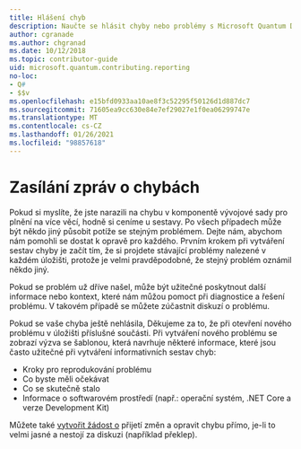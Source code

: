 ```yaml
---
title: Hlášení chyb
description: Naučte se hlásit chyby nebo problémy s Microsoft Quantum Development Kit (QDK).
author: cgranade
ms.author: chgranad
ms.date: 10/12/2018
ms.topic: contributor-guide
uid: microsoft.quantum.contributing.reporting
no-loc:
- Q#
- $$v
ms.openlocfilehash: e15bfd0933aa10ae8f3c52295f50126d1d887dc7
ms.sourcegitcommit: 71605ea9cc630e84e7ef29027e1f0ea06299747e
ms.translationtype: MT
ms.contentlocale: cs-CZ
ms.lasthandoff: 01/26/2021
ms.locfileid: "98857618"
---
```

# <a name="reporting-bugs"></a>Zasílání zpráv o chybách #

Pokud si myslíte, že jste narazili na chybu v komponentě vývojové sady pro plnění na více věcí, hodně si ceníme u sestavy.
Po všech případech může být někdo jiný působit potíže se stejným problémem. Dejte nám, abychom nám pomohli se dostat k opravě pro každého.
Prvním krokem při vytváření sestav chyby je začít tím, že si projdete stávající problémy nalezené v každém úložišti, protože je velmi pravděpodobné, že stejný problém oznámil někdo jiný.

Pokud se problém už dříve našel, může být užitečné poskytnout další informace nebo kontext, které nám můžou pomoct při diagnostice a řešení problému.
V takovém případě se můžete zúčastnit diskuzí o problému.

Pokud se vaše chyba ještě nehlásila, Děkujeme za to, že při otevření nového problému v úložišti příslušné součásti.
Při vytváření nového problému se zobrazí výzva se šablonou, která navrhuje některé informace, které jsou často užitečné při vytváření informativních sestav chyb:

- Kroky pro reprodukování problému
- Co byste měli očekávat
- Co se skutečně stalo
- Informace o softwarovém prostředí (např.: operační systém, .NET Core a verze Development Kit)

Můžete také [vytvořit žádost o](https://help.github.com/articles/about-pull-requests/) přijetí změn a opravit chybu přímo, je-li to velmi jasné a nestojí za diskuzi (například překlep).

